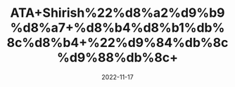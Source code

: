 ---
title: 'ATA+Shirish%22%d8%a2%d9%b9%d8%a7+%d8%b4%d8%b1%db%8c%d8%b4+%22%d9%84%db%8c%d9%88%db%8c+'
date: '2022-11-17' 
metatag: '' 
inventory: '0' 
draft: false 
# meta description 
shortDescripton: ''
description: 'Extracts+%22+Chemical+%22%da%a9%d9%85%db%8c%da%a9%d9%84'
longdescription: ''
tags: ''
brand: ''
subCategory: ''
sellCount: '0'
featured: True
# product Price
price: '50.0'
# Product Short Description
shortDescription: ''
productID: '22906F25-A647-ED11-996A-005056B3A416'
type: 'products'
category: 'Extracts+%22+Chemical+%22%da%a9%d9%85%db%8c%da%a9%d9%84' 
thumnailproduct: 'https://eraconnect.blob.core.windows.net/product-images/aminsaddiquidawakhana/695eb212-52bd-43fa-a7a7-f6247ce33a06.webp' 
images:
  - image: 'https://eraconnect.blob.core.windows.net/product-images/aminsaddiquidawakhana/695eb212-52bd-43fa-a7a7-f6247ce33a06.webp'  
Variants:
---
